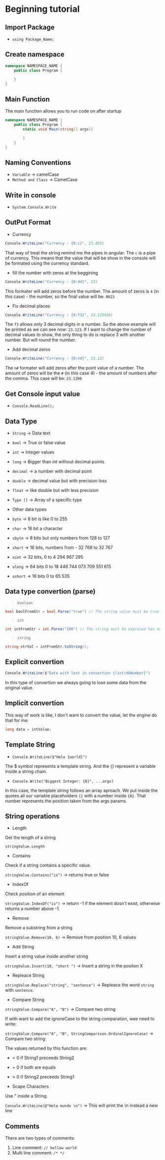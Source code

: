 # Beginning tutorial

## Import Package

- `using Package_Name;`

## Create namespace

```c#
namespace NAMESPACE_NAME {
    public class Program {

    }
}
```

## Main Function

The main function allows you to run code on after startup

```c#
namespace NAMESPACE_NAME {
    public class Program {
        static void Main(string[] args){

        }
    }
}
```

## Naming Conventions

- `Variable` -> camelCase
- `Method and Class` -> CamelCase

## Write in console

- `System.Console.Write`

## OutPut Format

- Currency

```c#
Console.WriteLine("Currency : {0:c}", 23.455)
```

That way of treat the string remind me the pipes in angular. The `c` is a pipe of currency. This means that the value that will be show in the console will be formated using the currency standard.

- fill the number with zeros at the beggining

```c#
Console.WriteLine("Currency : {0:d4}", 23)
```

This formater will add zeros before the number. The amount of zeros is `4` (in this case) - the number, so the final value will be: `0023`

- Fix decimal places

```c#
Console.WriteLine("Currency : {0:f3}", 23.123456)
```

The `f3` allows only 3 decimal digits in a number. So the above example will be printed as we can see now: `23.123`. If I want to change the number of decimal values to show, the only thing to do is replace 3 with another number. But will round the number.

 - Add decimal zeros

```c#
Console.WriteLine("Currency : {0:n4}", 23.12)
```

The `n#` formater will add zeros after the point value of a number. The amount of zeros will be the `#` (in this case 4) - the amount of  numbers after the comma. This case will be: `23.1200`

## Get Console input value

- `Console.ReadLine();`

## Data Type

- `String` -> Data text
- `bool` -> True or false value
- `int` -> Integer values
- `long` -> Bigger than int without decimal points
- `decimal` -> a number with decimal point 
- `double` -> decimal value but with precision loss
- `float` -> like double but with less precision
- `Type []` -> Array of a specific type

- Other data types
- `byte` -> 8 bit is like 0 to 255
- `char` -> 16 bit a character
- `sbyte` -> 8 bits but only numbers from 128 to 127
- `short` -> 16 bits, numbers from - 32 768 to 32 767
- `uint` -> 32 bits, 0 to 4 294 967 295
- `ulong` -> 64 bits 0 to 18 446 744 073 709 551 615
- `ushort` -> 16 bits 0 to 65 535 

## Data type convertion (parse)

> `boolean`

```c#
bool boolFromStr = bool.Parse("true") // The string value must be true or false
```

> `int`

```c#
int intFromStr = int.Parse("100") // The string must be expresed has number
```

> `string`

```c#
string strVal = intFromStr.toString();
```

## Explicit convertion

```c#
Console.WriteLine($"Data with lost in convertion {(int)dbNumber}")
```

In this type of convertion we always going to lose some data from the original value.

## Implicit convertion

This way of work is like, I don't want to convert the value, let the engine do that for me:

```c#
long data = intValue;
```

## Template String

- `Console.WriteLine($"Helo {world}")`

The $ symbol represents a template string. And the {} represent a variable inside a string chain.

- `Console.Write("Biggest Integer: {0}", ...args)`

In this case, the template string follows an array aproach. We put inside the quotes all our variable placeholders `{}` with a number inside `{0}`. That number represents the position taken from the args params.

## String operations

- Length

Get the length of a string

`stringValue.Length`

- Contains

Check if a string contains a specific value.

`stringValue.Contains("is")` -> returns true or false

- IndexOf

Check position of an element

`stringValue.IndexOf("is")` -> return -1 if the element dosn't exist, otherwise returns a number above -1.

- Remove

Remove a substring from a string

`stringValue.Remove(10, 6)` -> Remove from position 10, 6 values

- Add String

Insert a string value inside another string

`stringValue.Insert(10, "short ")` -> Insert a string in the positon X

- Repleace String

`stringValue.Replace("string", "sentence")` -> Repleace the word `string` with `sentence`.

- Compare String

`stringValue.Compare("A", "B")` -> Compare two string

If with want to add the ignoreCase to the string comparation, wee need to write:

`stringValue.Compare("A", "B", StringComparison.OrdinalIgnoreCase)` -> Compare two string

The values returned by this function are:

- < 0 if String1 preceeds String2
- = 0 if both are equals
- \> 0 if String2 preceeds String1

- Scape Characters

Use " inside a String.

`Console.WriteLine(@"Hola mundo \n")` -> This will print the \n instead a new line 
 

## Comments

There are two types of comments:

1. Line comment: `// hellow world`
2. Multi line comment: `/* */`